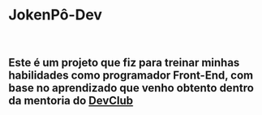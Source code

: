 <h1>JokenPô-Dev</h1>
<br>
<h2>Este é um projeto que fiz para treinar minhas habilidades como programador Front-End, com base no aprendizado que venho obtento dentro da mentoria do <a href= "https://rodolfomori.com.br/DevClub">DevClub</a></h2>
